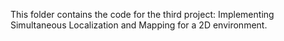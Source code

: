 This folder contains the code for the third project: Implementing Simultaneous Localization and Mapping for a 2D environment.
